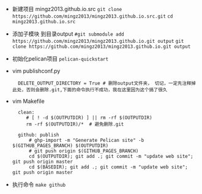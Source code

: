 - 新建项目 mingz2013.github.io.src
`git clone https://github.com/mingz2013/mingz2013.github.io.src.git`
`cd mingz2013.github.io.src`
- 添加子模块 到目录output
`#git submodule add https://github.com/mingz2013/mingz2013.github.io.git output`
`git clone https://github.com/mingz2013/mingz2013.github.io.git output`

- 初始化pelican项目
`pelican-quickstart`


- vim publishconf.py

	    DELETE_OUTPUT_DIRECTORY = True # 删除output文件夹， 切记，一定先注释掉此处，否则会删除.git,下面的命令执行不成功，我在这里因为这个搞了很久


- vim Makefile

		clean:
		   # [ ! -d $(OUTPUTDIR) ] || rm -rf $(OUTPUTDIR)
		   rm -rf $(OUTPUTDIR)/*  # 避免删除.git
		
		github: publish
			# ghp-import -m "Generate Pelican site" -b $(GITHUB_PAGES_BRANCH) $(OUTPUTDIR)
			# git push origin $(GITHUB_PAGES_BRANCH)
			cd $(OUTPUTDIR); git add .; git commit -m "update web site"; git push origin master
			cd $(BASEDIR); git add .; git commit -m "update web site"; git push origin master


- 执行命令
`make github`

